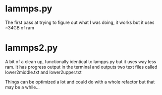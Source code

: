 # lammps.py
The first pass at trying to figure out what I was doing, it works but it uses ~34GB of ram

# lammps2.py
A bit of a clean up, functionally identical to lampps.py but it uses way less ram. It has progress output in the terminal and outputs two text files called lower2middle.txt and lower2upper.txt


Things can be optimized a lot and could do with a whole refactor but that may be a while...
